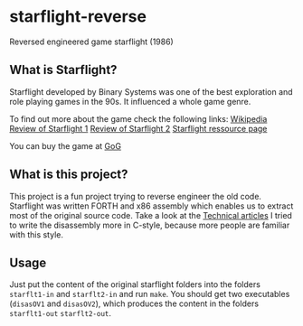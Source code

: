 # starflight-reverse

Reversed engineered game starflight (1986)

## What is Starflight? ##

Starflight developed by Binary Systems was one of the best exploration and role playing games in the 90s. It influenced a whole game genre.

To find out more about the game check the following links:
[Wikipedia](https://de.wikipedia.org/wiki/Starflight)
[Review of Starflight 1](http://crpgaddict.blogspot.de/search/label/Starflight%20II)
[Review of Starflight 2](http://crpgaddict.blogspot.de/search/label/Starflight)
[Starflight ressource page](starflt.com)

You can buy the game at [GoG](https://www.gog.com/game/starflight_1_2)

## What is this project? ##

This project is a fun project trying to reverse engineer the old code.
Starflight was written FORTH and x86 assembly which enables us to extract most of the original source code. Take a look at the [Technical articles](migblog.blog.com/starflight-home/)
I tried to write the disassembly more in C-style, because more people are familiar with this style.

## Usage ##

Just put the content of the original starflight folders into the folders `starflt1-in` and `starflt2-in` and run `make`. You should get two executables (`disasOV1` and `disasOV2`), which produces the content in the folders `starflt1-out` `starflt2-out`.
